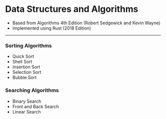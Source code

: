 # Data Structures and Algorithms

- Based from Algorithms 4th Edition (Robert Sedgewick and Kevin Wayne)
- Implemented using Rust (2018 Edition)

---

### Sorting Algorithms

- Quick Sort
- Shell Sort
- Insertion Sort
- Selection Sort
- Bubble Sort

### Searching Algorithms

- Binary Search
- Front and Back Search
- Linear Search

